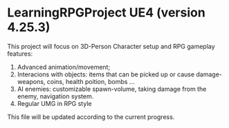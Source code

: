 # LearningRPGProject UE4 (version 4.25.3)
This project will focus on 3D-Person Character setup and RPG gameplay features:

1) Advanced animation/movement;
2) Interacions with objects: items that can be picked up or cause damage- weapons, coins, health poition, bombs ... 
3) AI enemies: customizable spawn-volume, taking damage from the enemy, navigation system.
4) Regular UMG in RPG style 

This file will be updated according to the current progress. 
